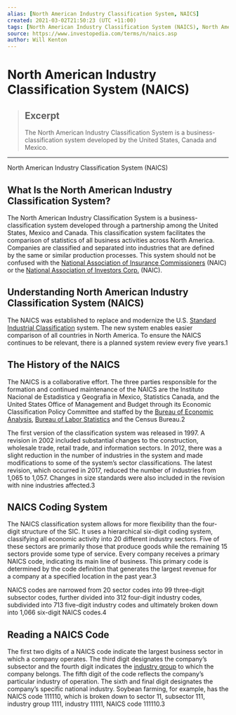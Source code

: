 ```yaml
---
alias: [North American Industry Classification System, NAICS]
created: 2021-03-02T21:50:23 (UTC +11:00)
tags: [North American Industry Classification System (NAICS), North American Industry Classification System (NAICS)]
source: https://www.investopedia.com/terms/n/naics.asp
author: Will Kenton
---
```


# North American Industry Classification System (NAICS)

> ## Excerpt
> The North American Industry Classification System is a business-classification system developed by the United States, Canada and Mexico.

---

North American Industry Classification System (NAICS)
## What Is the North American Industry Classification System?

The North American Industry Classification System is a business-classification system developed through a partnership among the United States, Mexico and Canada. This classification system facilitates the comparison of statistics of all business activities across North America. Companies are classified and separated into industries that are defined by the same or similar production processes. This system should not be confused with the [National Association of Insurance Commissioners](https://www.investopedia.com/terms/n/nainsurancec.asp) (NAIC) or the [National Association of Investors Corp.](https://www.investopedia.com/terms/n/naic.asp) (NAIC).

## Understanding North American Industry Classification System (NAICS)

The NAICS was established to replace and modernize the U.S. [Standard Industrial Classification](https://www.investopedia.com/terms/s/sic_code.asp) system. The new system enables easier comparison of all countries in North America. To ensure the NAICS continues to be relevant, there is a planned system review every five years.1

## The History of the NAICS

The NAICS is a collaborative effort. The three parties responsible for the formation and continued maintenance of the NAICS are the Instituto Nacional de Estadistica y Geografia in Mexico, Statistics Canada, and the United States Office of Management and Budget through its Economic Classification Policy Committee and staffed by the [Bureau of Economic Analysis](https://www.investopedia.com/terms/b/bea.asp), [Bureau of Labor Statistics](https://www.investopedia.com/terms/b/bls.asp) and the Census Bureau.2

The first version of the classification system was released in 1997. A revision in 2002 included substantial changes to the construction, wholesale trade, retail trade, and information sectors. In 2012, there was a slight reduction in the number of industries in the system and made modifications to some of the system’s sector classifications. The latest revision, which occurred in 2017, reduced the number of industries from 1,065 to 1,057. Changes in size standards were also included in the revision with nine industries affected.3

## NAICS Coding System

The NAICS classification system allows for more flexibility than the four-digit structure of the SIC. It uses a hierarchical six-digit coding system, classifying all economic activity into 20 different industry sectors. Five of these sectors are primarily those that produce goods while the remaining 15 sectors provide some type of service. Every company receives a primary NAICS code, indicating its main line of business. This primary code is determined by the code definition that generates the largest revenue for a company at a specified location in the past year.3

NAICS codes are narrowed from 20 sector codes into 99 three-digit subsector codes, further divided into 312 four-digit industry codes, subdivided into 713 five-digit industry codes and ultimately broken down into 1,066 six-digit NAICS codes.4

## Reading a NAICS Code

The first two digits of a NAICS code indicate the largest business sector in which a company operates. The third digit designates the company’s subsector and the fourth digit indicates the [industry group](https://www.investopedia.com/terms/i/industrygroup.asp) to which the company belongs. The fifth digit of the code reflects the company’s particular industry of operation. The sixth and final digit designates the company’s specific national industry. Soybean farming, for example, has the NAICS code 111110, which is broken down to sector 11, subsector 111, industry group 1111, industry 11111, NAICS code 111110.3
